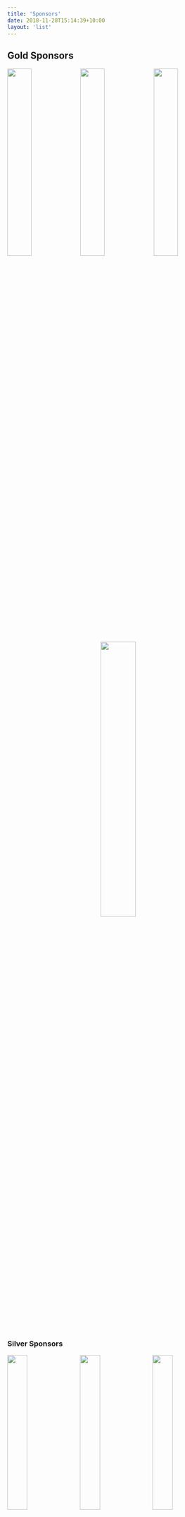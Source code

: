 ```yaml
---
title: 'Sponsors'
date: 2018-11-28T15:14:39+10:00
layout: 'list'
---
```


## Gold Sponsors

<a href="https://sia.tech/" target="_blank"><img src="/images/sia.png" style="width:33%;"></a><a href="https://www.nervos.org/" target="_blank"><img src="/images/nervos.png" style="width:33%;"></a><a href="https://foldapp.com/" target="_blank"><img src="/images/fold.png" style="width:33%;"></a>

<p style="text-align:center;"><a href="https://celo.org/" target="_blank"><img src="/images/celo.png" style="width:40%;"></a></p>

### Silver Sponsors

<a href="https://www.castleisland.vc/" target="_blank"><img src="/images/civ.jpg" style="width:30%;margin-right:1em;"></a><a href="https://chaincode.com/" target="_blank"><img src="/images/chaincode.png" style="width:30%;margin-right:1em;"></a><a href="https://www.fidelitylabs.com/" target="_blank"><img src="/images/fcat.png" style="width:30%;margin-right:1em;"></a>

<a href="https://www.stellar.org/foundation" target="_blank"><img src="/images/stellar.png" style="width:30%;margin-right:3.5em;"></a><a href="https://www.zfnd.org/" target="_blank"><img src="/images/zcash.png" style="width:20%;margin-right:1.5em;margin-bottom:1em;"></a><a href="https://www.algorand.com/" target="_blank"><img src="/images/algorand.jpg" style="width:30%;margin-right:1em;margin-left:2em;margin-bottom:1em;border: 1em solid white;"></a>

### Academic Partners

<a href="https://dci.mit.edu/" target="_blank"><img src="/images/dci.png" style="width:25%;margin:1em;"></a><a href="https://blockchainedu.org/" target="_blank"><img src="/images/ben.png" style="width:25%;margin:1em;"></a>

### Media Partners

<a href="https://cointelegraph.com/" target="_blank"><img src="/images/cointelegraph.jpg" style="width:25%;border: 1em solid white;margin:1em;"></a><a href="https://bitcoinmagazine.com/" target="_blank"><img src="/images/bitcoinmagazine.png" style="width:25%;margin:1em;"></a>


For sponsorship enquiries send mail to [mitbtc-expo@mit.edu](mailto:mitbtc-expo@mit.edu).
